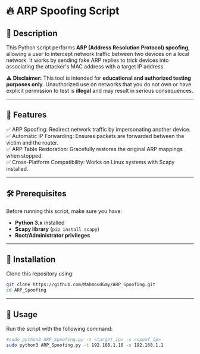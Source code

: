 # 🔥 ARP Spoofing Script  

## 📜 Description  
This Python script performs **ARP (Address Resolution Protocol) spoofing**, allowing a user to intercept network traffic between two devices on a local network. It works by sending fake ARP replies to trick devices into associating the attacker's MAC address with a target IP address.  

⚠ **Disclaimer:** This tool is intended for **educational and authorized testing purposes only**. Unauthorized use on networks that you do not own or have explicit permission to test is **illegal** and may result in serious consequences.  

---

## 🚀 Features  
✅ ARP Spoofing: Redirect network traffic by impersonating another device.  
✅ Automatic IP Forwarding: Ensures packets are forwarded between the victim and the router.  
✅ ARP Table Restoration: Gracefully restores the original ARP mappings when stopped.  
✅ Cross-Platform Compatibility: Works on Linux systems with Scapy installed.  

---

## 🛠️ Prerequisites  
Before running this script, make sure you have:  
- **Python 3.x** installed  
- **Scapy library** (`pip install scapy`)  
- **Root/Administrator privileges**  

---

## 📌 Installation  
Clone this repository using:  
```bash
git clone https://github.com/MahmoudGmy/ARP_Spoofing.git
cd ARP_Spoofing
```
---
## 🎯 Usage  
Run the script with the following command:  

```bash
#sudo python3 ARP_Spoofing.py -t <target_ip> -s <spoof_ip>
sudo python3 ARP_Spoofing.py -t 192.168.1.10 -s 192.168.1.1

```

